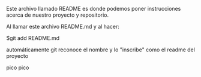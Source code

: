 Este archivo llamado README es donde podemos poner instrucciones acerca de nuestro proyecto y repositorio.

Al llamar este archivo README.md y al hacer:

$git add README.md

automáticamente git reconoce el nombre y lo "inscribe" como el readme del proyecto

pico pico
